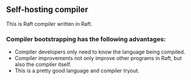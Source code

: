 ## Self-hosting compiler

This is Raft compiler written in Raft.

### Compiler bootstrapping has the following advantages:

- Compiler developers only need to know the language being compiled.
- Compiler improvements not only improve other programs in Raft, but also the compiler itself.
- This is a pretty good language and compiler tryout.
